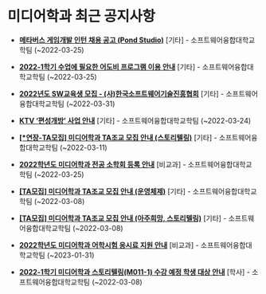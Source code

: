 # 미디어학과 최근 공지사항

* **[메타버스 게임개발 인턴 채용 공고 (Pond Studio)](https://media.ajou.ac.kr/media/board/board01.jsp?mode=view&amp;article_no=228576&amp;board_wrapper=%2Fmedia%2Fboard%2Fboard01.jsp&amp;pager.offset=0&amp;board_no=304)**
 [기타] - 소프트웨어융합대학교학팀 (~2022-03-25)

* **[2022-1학기 수업에 필요한 어도비 프로그램 이용 안내](https://media.ajou.ac.kr/media/board/board01.jsp?mode=view&amp;article_no=228556&amp;board_wrapper=%2Fmedia%2Fboard%2Fboard01.jsp&amp;pager.offset=0&amp;board_no=304)**
 [기타] - 소프트웨어융합대학교학팀 (~2022-03-25)

* **[2022년도 SW교육생 모집 - (사)한국소프트웨어기술진흥협회](https://media.ajou.ac.kr/media/board/board01.jsp?mode=view&amp;article_no=228553&amp;board_wrapper=%2Fmedia%2Fboard%2Fboard01.jsp&amp;pager.offset=0&amp;board_no=304)**
 [기타] - 소프트웨어융합대학교학팀 (~2022-03-31)

* **[KTV ‘편성개방’ 사업 안내](https://media.ajou.ac.kr/media/board/board01.jsp?mode=view&amp;article_no=228526&amp;board_wrapper=%2Fmedia%2Fboard%2Fboard01.jsp&amp;pager.offset=0&amp;board_no=304)**
 [기타] - 소프트웨어융합대학교학팀 (~2022-03-24)

* **[[*연장-TA모집] 미디어학과 TA조교 모집 안내 (스토리텔링)](https://media.ajou.ac.kr/media/board/board01.jsp?mode=view&amp;article_no=228488&amp;board_wrapper=%2Fmedia%2Fboard%2Fboard01.jsp&amp;pager.offset=0&amp;board_no=304)**
 [기타] - 소프트웨어융합대학교학팀 (~2022-03-11)

* **[2022학년도 미디어학과 전공 소학회 등록 안내](https://media.ajou.ac.kr/media/board/board01.jsp?mode=view&amp;article_no=228480&amp;board_wrapper=%2Fmedia%2Fboard%2Fboard01.jsp&amp;pager.offset=0&amp;board_no=304)**
 [비교과] - 소프트웨어융합대학교학팀 (~2022-03-25)

* **[[TA모집] 미디어학과 TA조교 모집 안내 (운영체제)](https://media.ajou.ac.kr/media/board/board01.jsp?mode=view&amp;article_no=228356&amp;board_wrapper=%2Fmedia%2Fboard%2Fboard01.jsp&amp;pager.offset=0&amp;board_no=304)**
 [기타] - 소프트웨어융합대학교학팀 (~2022-03-08)

* **[[TA모집] 미디어학과 TA조교 모집 안내 (아주희망, 스토리텔링)](https://media.ajou.ac.kr/media/board/board01.jsp?mode=view&amp;article_no=228352&amp;board_wrapper=%2Fmedia%2Fboard%2Fboard01.jsp&amp;pager.offset=0&amp;board_no=304)**
 [기타] - 소프트웨어융합대학교학팀 (~2022-03-08)

* **[2022학년도 미디어학과 어학시험 응시료 지원 안내](https://media.ajou.ac.kr/media/board/board01.jsp?mode=view&amp;article_no=228339&amp;board_wrapper=%2Fmedia%2Fboard%2Fboard01.jsp&amp;pager.offset=0&amp;board_no=304)**
 [비교과] - 소프트웨어융합대학교학팀 (~2023-01-31)

* **[2022-1학기 미디어학과 스토리텔링(M011-1) 수강 예정 학생 대상 안내](https://media.ajou.ac.kr/media/board/board01.jsp?mode=view&amp;article_no=228311&amp;board_wrapper=%2Fmedia%2Fboard%2Fboard01.jsp&amp;pager.offset=0&amp;board_no=304)**
 [학사] - 소프트웨어융합대학교학팀 (~2022-03-08)
